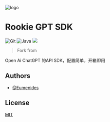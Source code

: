 ![logo](https://media.discordapp.net/attachments/1038727698249433138/1179273420647706704/ashbur_modify_image_right_word_to_Rookie_1e5bbd16-1d42-4d93-9747-e81fdbb6c94f.png?ex=65792ef5&is=6566b9f5&hm=0ad4a553c087f142069cf4beff141f8a7fad5e2a33f280f5a5f85587071ac954&=&format=webp&quality=lossless&width=1456&height=1456)
# Rookie GPT SDK
![Git](https://img.shields.io/badge/GIT-E44C30?style=for-the-badge&logo=git&logoColor=white)
![Java](https://img.shields.io/badge/OpenJDK-ED8B00?style=for-the-badge&logo=openjdk&logoColor=white)
![](https://img.shields.io/badge/Spring_Boot-F2F4F9?style=for-the-badge&logo=spring-boot)

> Fork from 

Open Ai ChatGPT 的API SDK，配置简单，开箱即用


## Authors

- [@Eumenides](https://www.github.com/Eumenides1)


## License

[MIT](https://choosealicense.com/licenses/mit/)
